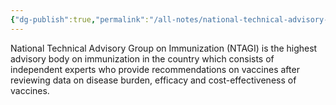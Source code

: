```yaml
---
{"dg-publish":true,"permalink":"/all-notes/national-technical-advisory-group-on-immunization/"}
---
```



National Technical Advisory Group on Immunization (NTAGI) is the highest advisory body on immunization in the country which consists of independent experts who provide recommendations on vaccines after reviewing data on disease burden, efficacy and cost-effectiveness of vaccines.